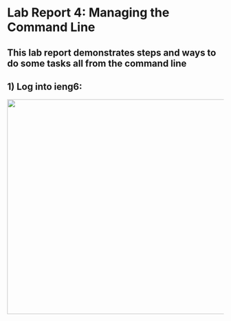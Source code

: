 # Lab Report 4: Managing the Command Line
## This lab report demonstrates steps and ways to do some tasks all from the command line

## 1) Log into ieng6:

<img src="Step4/ieng6" width="600" height="500">
